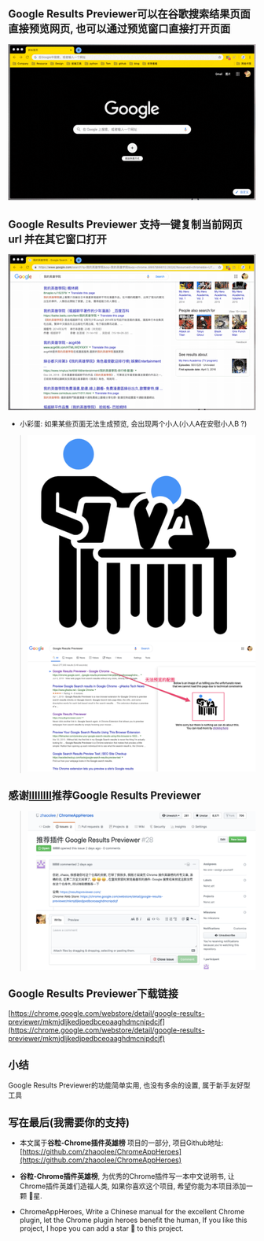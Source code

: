 ## Google Results Previewer可以在谷歌搜索结果页面直接预览网页, 也可以通过预览窗口直接打开页面

![](https://raw.githubusercontent.com/zhaoolee/GraphBed/master/zhaoolee_images000000/9219a092f0f4eb1c6f614c1667b316d1.gif)


##  Google Results Previewer 支持一键复制当前网页url 并在其它窗口打开
![](https://raw.githubusercontent.com/zhaoolee/GraphBed/master/zhaoolee_images000000/45f72c199292f270e9526aae32930086.gif)

- 小彩蛋: 如果某些页面无法生成预览, 会出现两个小人(小人A在安慰小人B ?)

> ![](https://raw.githubusercontent.com/zhaoolee/GraphBed/master/zhaoolee_images000000/f7c10def8f691e93270c24fdcb806318.png)
> ![](https://raw.githubusercontent.com/zhaoolee/GraphBed/master/zhaoolee_images000000/9c1b81bcd8cbf427ce2aa41c00917523.png)



## 感谢[lIIllIIl](https://github.com/lIIllIIl)推荐Google Results Previewer
> ![](https://raw.githubusercontent.com/zhaoolee/GraphBed/master/zhaoolee_images000000/3626d7354dca8fbc38c585f723216d41.png)


## Google Results Previewer下载链接


[https://chrome.google.com/webstore/detail/google-results-previewer/mkmjdljkedjpedbceoaaghdmcnipdcjf](https://chrome.google.com/webstore/detail/google-results-previewer/mkmjdljkedjpedbceoaaghdmcnipdcjf)


## 小结

Google Results Previewer的功能简单实用, 也没有多余的设置, 属于新手友好型工具


## 写在最后(我需要你的支持)

- 本文属于**谷粒-Chrome插件英雄榜** 项目的一部分, 项目Github地址: [https://github.com/zhaoolee/ChromeAppHeroes](https://github.com/zhaoolee/ChromeAppHeroes)

- **谷粒-Chrome插件英雄榜**, 为优秀的Chrome插件写一本中文说明书, 让Chrome插件英雄们造福人类, 如果你喜欢这个项目, 希望你能为本项目添加一颗 🌟星.

- ChromeAppHeroes, Write a Chinese manual for the excellent Chrome plugin, let the Chrome plugin heroes benefit the human, If you like this project, I hope you can add a star 🌟 to this project.
